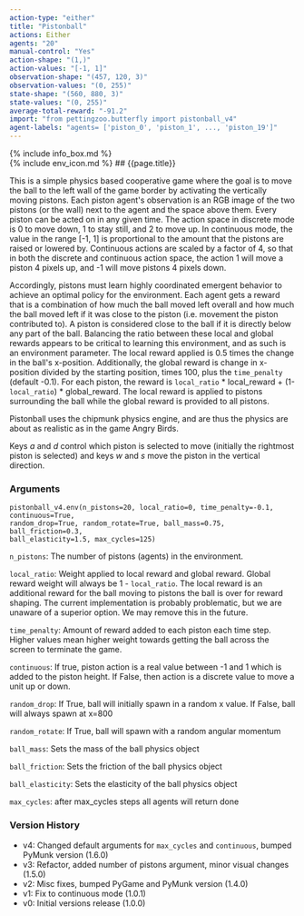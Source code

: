 ```yaml
---
action-type: "either"
title: "Pistonball"
actions: Either
agents: "20"
manual-control: "Yes"
action-shape: "(1,)"
action-values: "[-1, 1]"
observation-shape: "(457, 120, 3)"
observation-values: "(0, 255)"
state-shape: "(560, 880, 3)"
state-values: "(0, 255)"
average-total-reward: "-91.2"
import: "from pettingzoo.butterfly import pistonball_v4"
agent-labels: "agents= ['piston_0', 'piston_1', ..., 'piston_19']"
---
```


<div class="docu-info" markdown="1">
{% include info_box.md %}
</div>

<div class="docu-content" markdown="1">
<div class="appear_big env-title" markdown="1">
{% include env_icon.md %}
## {{page.title}}
</div>




This is a simple physics based cooperative game where the goal is to move the ball to the left wall of the game border by activating the vertically moving pistons. Each piston agent's observation is an RGB image of the two pistons (or the wall) next to the agent and the space above them. Every piston can be acted on in any given time. The action space in discrete mode is 0 to move down, 1 to stay still, and 2 to move up. In continuous mode, the value in the range [-1, 1] is proportional to the amount that the pistons are raised or lowered by. Continuous actions are scaled by a factor of 4, so that in both the discrete and continuous action space, the action 1 will move a piston 4 pixels up, and -1 will move pistons 4 pixels down.

Accordingly, pistons must learn highly coordinated emergent behavior to achieve an optimal policy for the environment. Each agent gets a reward that is a combination of how much the ball moved left overall and how much the ball moved left if it was close to the piston (i.e. movement the piston contributed to). A piston is considered close to the ball if it is directly below any part of the ball. Balancing the ratio between these local and global rewards appears to be critical to learning this environment, and as such is an environment parameter. The local reward applied is 0.5 times the change in the ball's x-position. Additionally, the global reward is change in x-position divided by the starting position, times 100, plus the `time_penalty` (default -0.1). For each piston, the reward is `local_ratio` * local_reward + (1-`local_ratio`) * global_reward. The local reward is applied to pistons surrounding the ball while the global reward is provided to all pistons.

Pistonball uses the chipmunk physics engine, and are thus the physics are about as realistic as in the game Angry Birds.

Keys *a* and *d* control which piston is selected to move (initially the rightmost piston is selected) and keys *w* and *s* move the piston in the vertical direction.


### Arguments

```
pistonball_v4.env(n_pistons=20, local_ratio=0, time_penalty=-0.1, continuous=True,
random_drop=True, random_rotate=True, ball_mass=0.75, ball_friction=0.3,
ball_elasticity=1.5, max_cycles=125)
```

`n_pistons`: The number of pistons (agents) in the environment.

`local_ratio`:  Weight applied to local reward and global reward. Global reward weight will always be 1 - `local_ratio`. The local reward is an additional reward for the ball moving to pistons the ball is over for reward shaping. The current implementation is probably problematic, but we are unaware of a superior option. We may remove this in the future.

`time_penalty`: Amount of reward added to each piston each time step. Higher values mean higher weight towards getting the ball across the screen to terminate the game.

`continuous`:  If true, piston action is a real value between -1 and 1 which is added to the piston height. If False, then action is a discrete value to move a unit up or down.

`random_drop`:  If True, ball will initially spawn in a random x value. If False, ball will always spawn at x=800

`random_rotate`:  If True, ball will spawn with a random angular momentum

`ball_mass`:  Sets the mass of the ball physics object

`ball_friction`:  Sets the friction of the ball physics object

`ball_elasticity`:  Sets the elasticity of the ball physics object

`max_cycles`:  after max_cycles steps all agents will return done


### Version History

* v4: Changed default arguments for `max_cycles` and `continuous`, bumped PyMunk version (1.6.0)
* v3: Refactor, added number of pistons argument, minor visual changes (1.5.0)
* v2: Misc fixes, bumped PyGame and PyMunk version (1.4.0)
* v1: Fix to continuous mode (1.0.1)
* v0: Initial versions release (1.0.0)
</div>